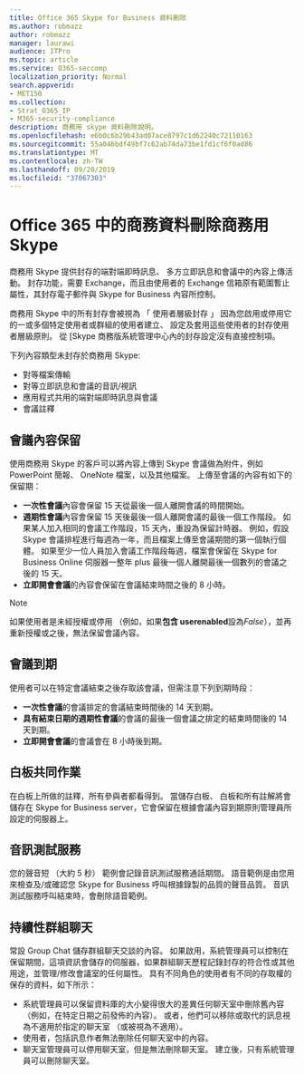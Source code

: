 ```yaml
---
title: Office 365 Skype for Business 資料刪除
ms.author: robmazz
author: robmazz
manager: laurawi
audience: ITPro
ms.topic: article
ms.service: O365-seccomp
localization_priority: Normal
search.appverid:
- MET150
ms.collection:
- Strat_O365_IP
- M365-security-compliance
description: 商務用 skype 資料刪除說明。
ms.openlocfilehash: e6b0c6b29b43ad07ace8797c1d62240c72110163
ms.sourcegitcommit: 55a046bdf49bf7c62ab74da73be1fd1cf6f0ad86
ms.translationtype: MT
ms.contentlocale: zh-TW
ms.lasthandoff: 09/20/2019
ms.locfileid: "37067303"
---
```

# <a name="skype-for-business-data-deletion-in-office-365"></a>Office 365 中的商務資料刪除商務用 Skype

商務用 Skype 提供封存的端對端即時訊息、 多方立即訊息和會議中的內容上傳活動。 封存功能，需要 Exchange，而且由使用者的 Exchange 信箱原有範圍暫止屬性，其封存電子郵件與 Skype for Business 內容所控制。

商務用 Skype 中的所有封存會被視為 「 使用者層級封存 」 因為您啟用或停用它的一或多個特定使用者或群組的使用者建立、 設定及套用這些使用者的封存使用者層級原則。 從 [Skype 商務版系統管理中心內的封存設定沒有直接控制項。

下列內容類型未封存於商務用 Skype: 
- 對等檔案傳輸
- 對等立即訊息和會議的音訊/視訊
- 應用程式共用的端對端即時訊息與會議
- 會議註釋 

## <a name="meeting-content-retention"></a>會議內容保留
使用商務用 Skype 的客戶可以將內容上傳到 Skype 會議做為附件，例如 PowerPoint 簡報、 OneNote 檔案，以及其他檔案。 上傳至會議的內容有如下的保留期：
- **一次性會議**內容會保留 15 天從最後一個人離開會議的時間開始。
- **週期性會議**內容會保留 15 天後最後一個人離開會議的最後一個工作階段。 如果某人加入相同的會議工作階段，15 天內，重設為保留計時器。 例如，假設 Skype 會議排程進行每週為一年，而且檔案上傳至會議期間的第一個執行個體。 如果至少一位人員加入會議工作階段每週，檔案會保留在 Skype for Business Online 伺服器一整年 plus 最後一個人離開最後一個數列的會議之後的 15 天。
- **立即開會會議**的內容會保留在會議結束時間之後的 8 小時。

> [!NOTE]
> 如果使用者是未經授權或停用 （例如，如果**包含 userenabled**設為*False*），並再重新授權或之後，無法保留會議內容。

## <a name="meeting-expiration"></a>會議到期
使用者可以在特定會議結束之後存取該會議，但需注意下列到期時段：
- **一次性會議**的會議排定的會議結束時間後的 14 天到期。
- **具有結束日期的週期性會議**的會議的最後一個會議之排定的結束時間後的 14 天到期。
- **立即開會會議**的會議會在 8 小時後到期。

## <a name="whiteboard-collaboration"></a>白板共同作業
在白板上所做的註釋，所有參與者都看得到。 當儲存白板、 白板和所有註解將會儲存在 Skype for Business server，它會保留在根據會議內容到期原則管理員所設定的伺服器上。

## <a name="audio-test-service"></a>音訊測試服務
您的聲音短 （大約 5 秒） 範例會記錄音訊測試服務通話期間。 語音範例是由您用來檢查及/或確認您 Skype for Business 呼叫根據錄製的品質的聲音品質。 音訊測試服務呼叫結束時，會刪除語音範例。

## <a name="persistent-group-chat"></a>持續性群組聊天
常設 Group Chat 儲存群組聊天交談的內容。 如果啟用，系統管理員可以控制在保留期間，這項資訊會儲存的伺服器，如果群組聊天歷程記錄封存的符合性或其他用途，並管理/修改會議室的任何屬性。 具有不同角色的使用者有不同的存取權的保存的資料，如下所示：
- 系統管理員可以保留資料庫的大小變得很大的差異任何聊天室中刪除舊內容 （例如，在特定日期之前發佈的內容）。 或者，他們可以移除或取代的訊息視為不適用於指定的聊天室 （或被視為不適用）。
- 使用者，包括訊息作者無法刪除任何聊天室中的內容。
- 聊天室管理員可以停用聊天室，但是無法刪除聊天室。 建立後，只有系統管理員可以刪除聊天室。